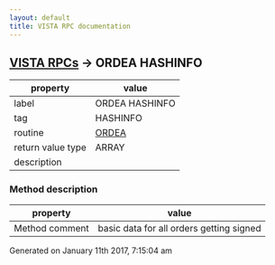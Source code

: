 ```yaml
---
layout: default
title: VISTA RPC documentation
---
```




## [VISTA RPCs](TableOfContent.md) &#8594; ORDEA HASHINFO 

 property | value 
--- | --- 
 label | ORDEA HASHINFO
 tag | HASHINFO
 routine | [ORDEA](http://code.osehra.org/dox/Routine_ORDEA_source.html)
 return value type | ARRAY
 description | 


### Method description

 property | value 
--- | --- 
 Method comment | basic data for all orders getting signed




 Generated on January 11th 2017, 7:15:04 am